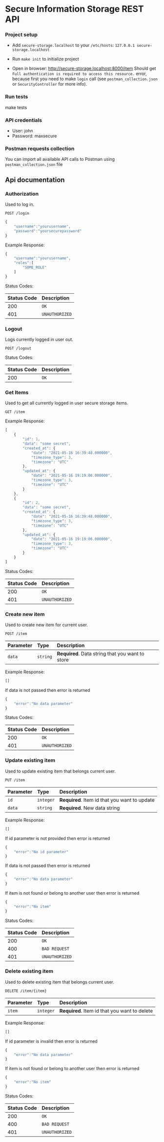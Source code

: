 # Secure Information Storage REST API

### Project setup

* Add `secure-storage.localhost` to your `/etc/hosts`: `127.0.0.1 secure-storage.localhost`

* Run `make init` to initialize project

* Open in browser: http://secure-storage.localhost:8000/item Should get `Full authentication is required to access this resource.` error, because first you need to make `login` call (see `postman_collection.json` or `SecurityController` for more info).

### Run tests

make tests

### API credentials

* User: john
* Password: maxsecure

### Postman requests collection

You can import all available API calls to Postman using `postman_collection.json` file

## Api documentation

### Authorization

Used to log in.

```http
POST /login
```

```javascript
{
    "username":"yourusername",
    "password":"yoursecurepassword"
}
```

Example Response:

```javascript
{
    "username":"yourusername",
    "roles":[
        "SOME_ROLE"
    ]
}
```

Status Codes:

| Status Code | Description |
| :--- | :--- |
| 200 | `OK` |
| 401 | `UNAUTHORIZED` |

### Logout

Logs currently logged in user out.

```http
POST /logout
```

Status Codes:

| Status Code | Description |
| :--- | :--- |
| 200 | `OK` |

### Get Items

Used to get all currently logged in user secure storage items.

```http
GET /item
```

Example Response:

```javascript
[
    {
        "id": 1,
        "data": "some secret",
        "created_at": {
            "date": "2021-05-16 16:39:48.000000",
            "timezone_type": 3,
            "timezone": "UTC"
        },
        "updated_at": {
            "date": "2021-05-16 19:19:06.000000",
            "timezone_type": 3,
            "timezone": "UTC"
        }
    },
    {
        "id": 2,
        "data": "some secret",
        "created_at": {
            "date": "2021-05-16 16:39:48.000000",
            "timezone_type": 3,
            "timezone": "UTC"
        },
        "updated_at": {
            "date": "2021-05-16 19:19:06.000000",
            "timezone_type": 3,
            "timezone": "UTC"
        }
    }
]
```

Status Codes:

| Status Code | Description |
| :--- | :--- |
| 200 | `OK` |
| 401 | `UNAUTHORIZED` |

### Create new item

Used to create new item for current user.

```http
POST /item
```

| Parameter | Type | Description |
| :--- | :--- | :--- |
| `data` | `string` | **Required**. Data string that you want to store |

Example Response:

```javascript
[]
```

If data is not passed then error is returned

```javascript
{
    "error":"No data parameter"
}
```

Status Codes:

| Status Code | Description |
| :--- | :--- |
| 200 | `OK` |
| 401 | `UNAUTHORIZED` |

### Update existing item

Used to update existing item that belongs current user.

```http
PUT /item
```

| Parameter | Type | Description |
| :--- | :--- | :--- |
| `id` | `integer` | **Required**. Item id that you want to update |
| `data` | `string` | **Required**. New data string |

Example Response:

```javascript
[]
```

If id parameter is not provided then error is returned

```javascript
{
    "error":"No id parameter"
}
```

If data is not passed then error is returned

```javascript
{
    "error":"No data parameter"
}
```

If item is not found or belong to another user then error is returned

```javascript
{
    "error":"No item"
}
```

Status Codes:

| Status Code | Description |
| :--- | :--- |
| 200 | `OK` |
| 400 | `BAD REQUEST` |
| 401 | `UNAUTHORIZED` |

### Delete existing item

Used to delete existing item that belongs current user.

```http
DELETE /item/{item}
```

| Parameter | Type | Description |
| :--- | :--- | :--- |
| `item` | `integer` | **Required**. Item id that you want to delete |

Example Response:

```javascript
[]
```

If id parameter is invalid then error is returned

```javascript
{
    "error":"No data parameter"
}
```

If item is not found or belong to another user then error is returned

```javascript
{
    "error":"No item"
}
```

Status Codes:

| Status Code | Description |
| :--- | :--- |
| 200 | `OK` |
| 400 | `BAD REQUEST` |
| 401 | `UNAUTHORIZED` |
